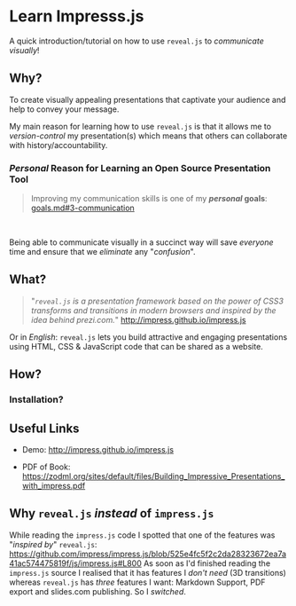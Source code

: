# Learn Impresss.js

A quick introduction/tutorial on how to use `reveal.js` to _communicate visually_!

## Why?

To create visually appealing presentations
that captivate your audience
and help to convey your message.

My main reason for learning how to use `reveal.js` is that it allows me
to _version-control_ my presentation(s) which means that others can collaborate
with history/accountability.

### _Personal_ Reason for Learning an Open Source Presentation Tool

> Improving my communication skills is one of my **_personal_ goals**:
[goals.md#3-communication](https://github.com/nelsonic/nelsonic.github.io/blob/master/goals.md#3-communication)
<br />

Being able to communicate visually in a succinct way will save _everyone_ time
and ensure that we _eliminate_ any "_confusion_".



## What?

> "_`reveal.js` is a presentation framework based on the power
of CSS3 transforms and transitions in modern browsers
and inspired by the idea behind prezi.com._" http://impress.github.io/impress.js

Or in *English*: `reveal.js` lets you build attractive and engaging presentations
using HTML, CSS & JavaScript code that can be shared as a website.

## How?



### Installation?




## Useful Links

+ Demo: http://impress.github.io/impress.js

+ PDF of Book: https://zodml.org/sites/default/files/Building_Impressive_Presentations_with_impress.pdf

## Why `reveal.js` _instead_ of `impress.js`

While reading the `impress.js` code I spotted that
one of the features was "_inspired by_" `reveal.js`:
https://github.com/impress/impress.js/blob/525e4fc5f2c2da28323672ea7a41ac574475819f/js/impress.js#L800
As soon as I'd finished reading the `impress.js` source I realised that
it has features I _don't need_ (3D transitions)
whereas `reveal.js` has _three_ features I want:
Markdown Support, PDF export and slides.com publishing.
So I _switched_.
